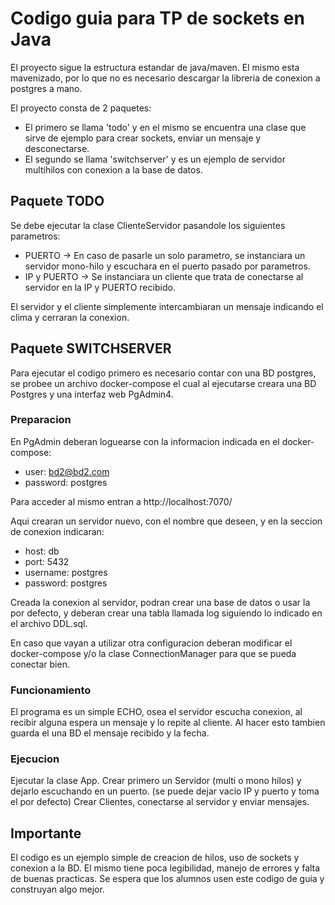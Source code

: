 # Codigo guia para TP de sockets en Java

El proyecto sigue la estructura estandar de java/maven.
El mismo esta mavenizado, por lo que no es necesario descargar la libreria de conexion a postgres a mano.

El proyecto consta de 2 paquetes:
- El primero se llama 'todo' y en el mismo se encuentra una clase que sirve de ejemplo para crear sockets, enviar un mensaje y desconectarse.
- El segundo se llama 'switchserver' y es un ejemplo de servidor multihilos con conexion a la base de datos.

## Paquete TODO

Se debe ejecutar la clase ClienteServidor pasandole los siguientes parametros:
- PUERTO -> En caso de pasarle un solo parametro, se instanciara un servidor mono-hilo y escuchara en el puerto pasado por parametros.
- IP y PUERTO -> Se instanciara un cliente que trata de conectarse al servidor en la IP y PUERTO recibido.

El servidor y el cliente simplemente intercambiaran un mensaje indicando el clima y cerraran la conexion.


## Paquete SWITCHSERVER

Para ejecutar el codigo primero es necesario contar con una BD postgres, se probee un archivo docker-compose el cual al ejecutarse creara una BD Postgres y una interfaz web PgAdmin4.

### Preparacion 

En PgAdmin deberan loguearse con la informacion indicada en el docker-compose:
- user: bd2@bd2.com
- password: postgres

Para acceder al mismo entran a http://localhost:7070/

Aqui crearan un servidor nuevo, con el nombre que deseen, y en la seccion de conexion indicaran:
- host: db
- port: 5432
- username: postgres
- password: postgres

Creada la conexion al servidor, podran crear una base de datos o usar la por defecto, y deberan crear una tabla llamada log siguiendo lo indicado en el archivo DDL.sql.

En caso que vayan a utilizar otra configuracion deberan modificar el docker-compose y/o la clase ConnectionManager para que se pueda conectar bien.

### Funcionamiento

El programa es un simple ECHO, osea el servidor escucha conexion, al recibir alguna espera un mensaje y lo repite al cliente.
Al hacer esto tambien guarda el una BD el mensaje recibido y la fecha.

### Ejecucion

Ejecutar la clase App.
Crear primero un Servidor (multi o mono hilos) y dejarlo escuchando en un puerto. (se puede dejar vacio IP y puerto y toma el por defecto)
Crear Clientes, conectarse al servidor y enviar mensajes.

## Importante

El codigo es un ejemplo simple de creacion de hilos, uso de sockets y conexion a la BD.
El mismo tiene poca legibilidad, manejo de errores y falta de buenas practicas.
Se espera que los alumnos usen este codigo de guia y construyan algo mejor.

